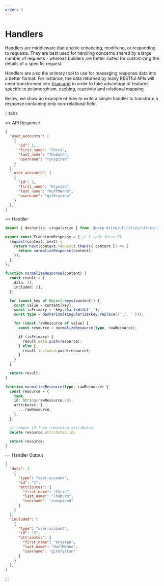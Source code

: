 ```yaml
---
order: 4
---
```


# Handlers

Handlers are middleware that enable enhancing, modifying, or responding to requests. They are best used for handling concerns shared by a large number of requests - whereas builders are better suited for customizing the details of a specific request.

Handlers are also the primary tool to use for massaging response data into a better format. For instance, the data returned by many RESTful APIs will need transformed into [{json:api}](https://jsonapi.org/) in order to take advantage of features specific to polymorphism, caching, reactivity and relational mapping.

Below, we show an example of how to write a simple handler to transform a response containing only non-relational field.

:::tabs

== API Response

```json
{
  "user_accounts": [
    {
      "id": 1,
      "first_name": "Chris",
      "last_name": "Thoburn",
      "username": "runspired"
    }
  ],
  "_user_accounts": [
    {
      "id": 2,
      "first_name": "Krystan",
      "last_name": "HuffMenne",
      "username": "gitKrystan"
    }
  ],
}
```

== Handler

```ts
import { dasherize, singularize } from '@warp-drive/utilities/string';

export const TransformResponse = { // [!code focus:7]
  request(context, next) {
    return next(context.request).then(({ content }) => {
      return normalizeResponse(content);
    });
  },
};

function normalizeResponse(content) {
  const result = {
    data: [],
    included: [],
  };

  for (const key of Object.keys(content)) {
    const value = content[key];
    const isPrimary = !key.startsWith('_');
    const type = dasherize(singularize(key.replace(/^_/, '')));

    for (const rawResource of value) {
      const resource = normalizeResource(type, rawResource);

      if (isPrimary) {
        result.data.push(resource);
      } else {
        result.included.push(resource);
      }
    }
  }

  return result;
}

function normalizeResource(type, rawResource) {
  const resource = {
    type,
    id: String(rawResource.id),
    attributes: {
      ...rawResource,
    },
  };

  // remove id from remaining attributes
  delete resource.attributes.id;

  return resource;
}
```

== Handler Output

```json
{
  "data": [
    {
      "type": "user-account",
      "id": "1",
      "attributes": {
        "first_name": "Chris",
        "last_name": "Thoburn",
        "username": "runspired"
      }
    }
  ],
  "included": [
    {
      "type": "user-account",
      "id": "2",
      "attributes": {
        "first_name": "Krystan",
        "last_name": "HuffMenne",
        "username": "gitKrystan"
      }
    }
  ],
}
```

:::
